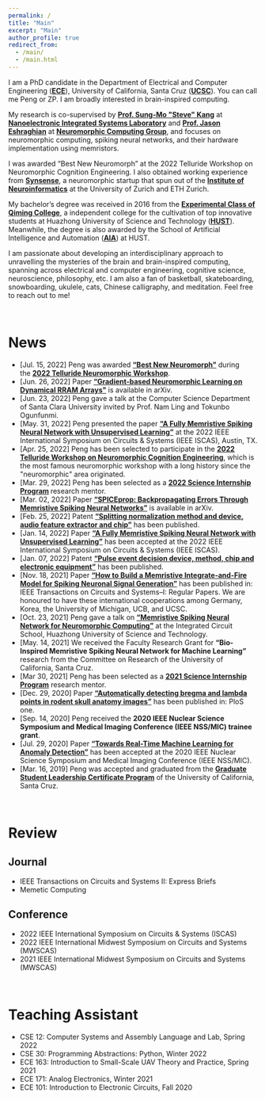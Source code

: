 ```yaml
---
permalink: /
title: "Main"
excerpt: "Main"
author_profile: true
redirect_from: 
  - /main/
  - /main.html
---
```


I am a PhD candidate in the Department of Electrical and Computer Engineering (<b>[ECE](https://www.soe.ucsc.edu/departments/electrical-computer-engineering)</b>), University of California, Santa Cruz (<b>[UCSC](https://en.wikipedia.org/wiki/University_of_California,_Santa_Cruz)</b>). You can call me Peng or ZP. I am broadly interested in brain-inspired computing. 

My research is co-supervised by <b>[Prof. Sung-Mo "Steve" Kang](https://en.wikipedia.org/wiki/Sung-Mo_Kang)</b> at <b>[Nanoelectronic Integrated Systems Laboratory](https://nisl.soe.ucsc.edu/)</b> and <b>[Prof. Jason Eshraghian](https://www.jasoneshraghian.com/)</b> at <b>[Neuromorphic Computing Group](https://ncg.ucsc.edu/)</b>, and focuses on neuromorphic computing, spiking neural networks, and their hardware implementation using memristors.

I was awarded “Best New Neuromorph” at the 2022 Telluride Workshop on Neuromorphic Cognition Engineering. I also obtained working experience from <b>[Synsense](https://www.synsense-neuromorphic.com/)</b>, a neuromorphic startup that spun out of the <b>[Institute of Neuroinformatics](https://www.ini.uzh.ch/en.html)</b> at the University of Zurich and ETH Zurich.

My bachelor’s degree was received in 2016 from the <b>[Experimental Class of Qiming College](http://qiming.hust.edu.cn/rcpy/syb.htm)</b>, a independent college for the cultivation of top innovative students at Huazhong University of Science and Technology (<b>[HUST](https://en.wikipedia.org/wiki/Huazhong_University_of_Science_and_Technology)</b>). Meanwhile, the degree is also awarded by the School of Artificial Intelligence and Automation (<b>[AIA](http://english.aia.hust.edu.cn/)</b>) at HUST.

I am passionate about developing an interdisciplinary approach to unravelling the mysteries of the brain and brain-inspired computing, spanning across electrical and computer engineering, cognitive science, neuroscience, philosophy, etc. I am also a fan of basketball, skateboarding, snowboarding, ukulele, cats, Chinese calligraphy, and meditation. Feel free to reach out to me!

<br>

# News
* [Jul. 15, 2022] Peng was awarded <b>[“Best New Neuromorph"](https://sites.google.com/view/telluride-2022/about-workshop/awards?authuser=0)</b> during the <b>[2022 Telluride Neuromorphic Workshop](https://sites.google.com/view/telluride-2022/home)</b>. 
* [Jun. 26, 2022] Paper <b>[“Gradient-based Neuromorphic Learning on Dynamical RRAM Arrays"](https://arxiv.org/abs/2206.12992)</b> is available in arXiv.
* [Jun. 23, 2022] Peng gave a talk at the Computer Science Department of Santa Clara University invited by Prof. Nam Ling and Tokunbo Ogunfunmi.
* [May. 31, 2022] Peng presented the paper <b>[“A Fully Memristive Spiking Neural Network with Unsupervised Learning”](https://arxiv.org/abs/2203.01416)</b> at the 2022 IEEE International Symposium on Circuits & Systems (IEEE ISCAS), Austin, TX.
* [Apr. 25, 2022] Peng has been selected to participate in the <b>[2022 Telluride Workshop on Neuromorphic Cognition Engineering](https://sites.google.com/view/telluride-2022/home)</b>, which is the most famous neuromorphic workshop with a long history since the "neuromorphic" area originated.
* [Mar. 29, 2022] Peng has been selected as a <b>[2022 Science Internship Program](https://sip.ucsc.edu/sip-2022-research-projects/) </b>research mentor.
* [Mar. 02, 2022] Paper <b>[“SPICEprop: Backpropagating Errors Through Memristive Spiking Neural Networks”](https://arxiv.org/abs/2203.01426)</b> is available in arXiv.
* [Feb. 25, 2022] Patent <b>[“Splitting normalization method and device, audio feature extractor and chip”](https://patents.google.com/patent/CN114093377A/en?oq=CN114093377A)</b> has been published.
* [Jan. 14, 2022] Paper <b>[“A Fully Memristive Spiking Neural Network with Unsupervised Learning”](https://arxiv.org/abs/2203.01416)</b> has been accepted at the 2022 IEEE International Symposium on Circuits & Systems (IEEE ISCAS).
* [Jan. 07, 2022] Patent <b>[“Pulse event decision device, method, chip and electronic equipment”](https://patents.google.com/patent/CN113902106B/en?oq=CN113902106B)</b> has been published.
* [Nov. 18, 2021] Paper <b>[“How to Build a Memristive Integrate-and-Fire Model for Spiking Neuronal Signal Generation”](https://ieeexplore.ieee.org/abstract/document/9618724)</b> has been published in: IEEE Transactions on Circuits and Systems–I: Regular Papers. We are honoured to have these international cooperations among Germany, Korea, the University of Michigan, UCB, and UCSC.
* [Oct. 23, 2021] Peng gave a talk on <b>[“Memristive Spiking Neural Network for Neuromorphic Computing”](http://ic.hust.edu.cn/info/1135/1606.htm)</b> at the Integrated Circuit School, Huazhong University of Science and Technology.
* [May. 14, 2021] We received the Faculty Research Grant for **“Bio-Inspired Memristive Spiking Neural Network for Machine Learning”** research from the Committee on Research of the University of California, Santa Cruz.
* [Mar 30, 2021] Peng has been selected as a <b>[2021 Science Internship Program](https://sip.ucsc.edu/2021-research-projects/)</b> research mentor.
* [Dec. 29, 2020] Paper <b>[“Automatically detecting bregma and lambda points in rodent skull anatomy images”](https://journals.plos.org/plosone/article?id=10.1371/journal.pone.0244378)</b> has been published in: PloS one.
* [Sep. 14, 2020] Peng received the **2020 IEEE Nuclear Science Symposium and Medical Imaging Conference (IEEE NSS/MIC) trainee grant**.
* [Jul. 29, 2020] Paper <b>[“Towards Real-Time Machine Learning for Anomaly Detection”](https://ieeexplore.ieee.org/abstract/document/9507937)</b> has been accepted at the 2020 IEEE Nuclear Science Symposium and Medical Imaging Conference (IEEE NSS/MIC).
* [Mar. 16, 2019] Peng was accepted and graduated from the <b>[Graduate Student Leadership Certificate Program](https://graddiv.ucsc.edu/current-students/grad-student-resources/grad-student-leadership-prog.html)</b> of the University of California, Santa Cruz.

<br>

# Review
## Journal
* IEEE Transactions on Circuits and Systems II: Express Briefs
* Memetic Computing

## Conference
* 2022 IEEE International Symposium on Circuits & Systems (ISCAS)
* 2022 IEEE International Midwest Symposium on Circuits and Systems (MWSCAS)
* 2021 IEEE International Midwest Symposium on Circuits and Systems (MWSCAS)

<br>

# Teaching Assistant
* CSE 12: Computer Systems and Assembly Language and Lab, Spring 2022
* CSE 30: Programming Abstractions: Python, Winter 2022
* ECE 163: Introduction to Small-Scale UAV Theory and Practice, Spring 2021
* ECE 171: Analog Electronics, Winter 2021
* ECE 101: Introduction to Electronic Circuits, Fall 2020

